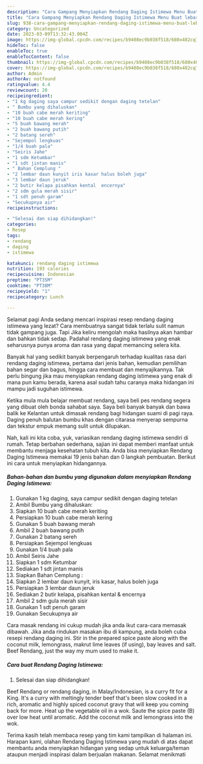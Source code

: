```yaml
---
description: "Cara Gampang Menyiapkan Rendang Daging Istimewa Menu Buat lebaran"
title: "Cara Gampang Menyiapkan Rendang Daging Istimewa Menu Buat lebaran"
slug: 938-cara-gampang-menyiapkan-rendang-daging-istimewa-menu-buat-lebaran
category: Uncategorized
date: 2023-03-09T13:32:43.004Z
image: https://img-global.cpcdn.com/recipes/b9408ec9b038f518/680x482cq70/rendang-daging-istimewa-foto-resep-utama.jpg
hideToc: false
enableToc: true
enableTocContent: false
thumbnail: https://img-global.cpcdn.com/recipes/b9408ec9b038f518/680x482cq70/rendang-daging-istimewa-foto-resep-utama.jpg
cover: https://img-global.cpcdn.com/recipes/b9408ec9b038f518/680x482cq70/rendang-daging-istimewa-foto-resep-utama.jpg
author: Admin
authorAv: notfound
ratingvalue: 4.4
reviewcount: 20
recipeingredient:
- "1 kg daging saya campur sedikit dengan daging tetelan"
- " Bumbu yang dihaluskan"
- "10 buah cabe merah keriting"
- "10 buah cabe merah kering"
- "5 buah bawang merah"
- "2 buah bawang putih"
- "2 batang sereh"
- "Sejempol lengkuas"
- "1/4 buah pala"
- "Seiris Jahe"
- "1 sdm Ketumbar"
- "1 sdt jintan manis"
- " Bahan Cemplung "
- "2 lembar daun kunyit iris kasar halus boleh juga"
- "3 lembar daun jeruk"
- "2 butir kelapa pisahkan kental  encernya"
- "2 sdm gula merah sisir"
- "1 sdt penuh garam"
- "Secukupnya air"
recipeinstructions:

- "Selesai dan siap dihidangkan!"
categories:
- Resep
tags:
- rendang
- daging
- istimewa

katakunci: rendang daging istimewa 
nutrition: 193 calories
recipecuisine: Indonesian
preptime: "PT35M"
cooktime: "PT38M"
recipeyield: "1"
recipecategory: Lunch

---
```



Selamat pagi Anda sedang mencari inspirasi resep rendang daging istimewa yang lezat? Cara membuatnya sangat tidak terlalu sulit namun tidak gampang juga. Tapi Jika keliru mengolah maka hasilnya akan hambar dan bahkan tidak sedap. Padahal rendang daging istimewa yang enak seharusnya punya aroma dan rasa yang dapat memancing selera kita.


Banyak hal yang sedikit banyak berpengaruh terhadap kualitas rasa dari rendang daging istimewa, pertama dari jenis bahan, kemudian pemilihan bahan segar dan bagus, hingga cara membuat dan menyajikannya. Tak perlu bingung jika mau menyiapkan rendang daging istimewa yang enak di mana pun kamu berada, karena asal sudah tahu caranya maka hidangan ini mampu jadi suguhan istimewa.

Ketika mula mula belajar membuat rendang, saya beli pes rendang segera yang dibuat oleh bonda sahabat saya. Saya beli banyak banyak dan bawa balik ke Kelantan untuk dimasak rendang bagi hidangan suami di pagi raya. Daging penuh balutan bumbu khas dengan citarasa menyerap sempurna dan tekstur empuk memang sulit untuk dilupakan.


Nah, kali ini kita coba, yuk, variasikan rendang daging istimewa sendiri di rumah. Tetap berbahan sederhana, sajian ini dapat memberi manfaat untuk membantu menjaga kesehatan tubuh kita. Anda bisa menyiapkan Rendang Daging Istimewa memakai 19 jenis bahan dan 0 langkah pembuatan. Berikut ini cara untuk menyiapkan hidangannya.

<!--inarticleads1-->

##### Bahan-bahan dan bumbu yang digunakan dalam menyiapkan Rendang Daging Istimewa:

1. Gunakan 1 kg daging, saya campur sedikit dengan daging tetelan
1. Ambil  Bumbu yang dihaluskan:
1. Siapkan 10 buah cabe merah keriting
1. Persiapkan 10 buah cabe merah kering
1. Gunakan 5 buah bawang merah
1. Ambil 2 buah bawang putih
1. Gunakan 2 batang sereh
1. Persiapkan Sejempol lengkuas
1. Gunakan 1/4 buah pala
1. Ambil Seiris Jahe
1. Siapkan 1 sdm Ketumbar
1. Sediakan 1 sdt jintan manis
1. Siapkan  Bahan Cemplung :
1. Siapkan 2 lembar daun kunyit, iris kasar, halus boleh juga
1. Persiapkan 3 lembar daun jeruk
1. Sediakan 2 butir kelapa, pisahkan kental &amp; encernya
1. Ambil 2 sdm gula merah sisir
1. Gunakan 1 sdt penuh garam
1. Gunakan Secukupnya air


Cara masak rendang ini cukup mudah jika anda ikut cara-cara memasak dibawah. Jika anda rindukan masakan ibu di kampung, anda boleh cuba resepi rendang daging ini. Stir in the prepared spice paste along with the coconut milk, lemongrass, makrut lime leaves (if using), bay leaves and salt. Beef Rendang, just the way my mum used to make it. 

<!--inarticleads2-->

##### Cara buat Rendang Daging Istimewa:


1. Selesai dan siap dihidangkan!

Beef Rendang or rendang daging, in Malay/Indonesian, is a curry fit for a King. It&#39;s a curry with meltingly tender beef that&#39;s been slow cooked in a rich, aromatic and highly spiced coconut gravy that will keep you coming back for more. Heat up the vegetable oil in a wok. Saute the spice paste (B) over low heat until aromatic. Add the coconut milk and lemongrass into the wok. 

Terima kasih telah membaca resep yang tim kami tampilkan di halaman ini. Harapan kami, olahan Rendang Daging Istimewa yang mudah di atas dapat membantu anda menyiapkan hidangan yang sedap untuk keluarga/teman ataupun menjadi inspirasi dalam berjualan makanan. Selamat menikmati
